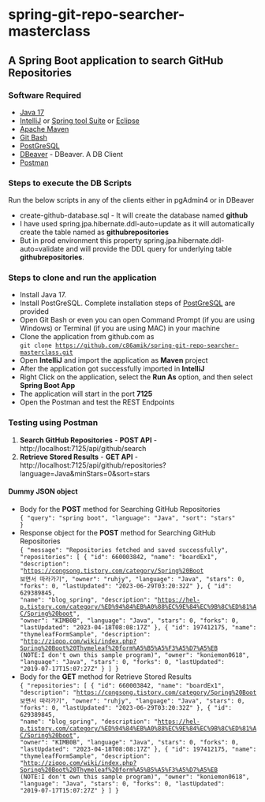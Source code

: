 # spring-git-repo-searcher-masterclass

## A Spring Boot application to search GitHub Repositories

### Software Required
* [Java 17](https://www.openlogic.com/openjdk-downloads?page=0)
* [IntelliJ](https://www.jetbrains.com/idea/download/?section=windows) or [Spring tool Suite](https://spring.io/tools) or [Eclipse](https://www.eclipse.org/downloads/packages/)
* [Apache Maven](https://maven.apache.org/download.cgi)
* [Git Bash](https://git-scm.com/downloads)
* [PostGreSQL](https://www.postgresql.org/download/)
* [DBeaver](https://dbeaver.io/download/) - DBeaver. A DB Client
* [Postman](https://www.postman.com/downloads/)

### Steps to execute the DB Scripts
Run the below scripts in any of the clients either in pgAdmin4 or in DBeaver

* create-github-database.sql - It will create the database named <strong>github</strong>
* I have used spring.jpa.hibernate.ddl-auto=update as it will automatically create the table named as <strong>githubrepositories</strong>
* But in prod environment this property spring.jpa.hibernate.ddl-auto=validate and will provide the DDL query for underlying table <strong>githubrepositories</strong>.

### Steps to clone and run the application
* Install Java 17.
* Install PostGreSQL. Complete installation steps of [PostGreSQL](https://www.postgresql.org/download/windows/) are provided
* Open Git Bash or even you can open Command Prompt (if you are using Windows) or Terminal (if you are using MAC) in your machine
* Clone the application from github.com as   
  <code>git clone https://github.com/c86amik/spring-git-repo-searcher-masterclass.git</code>
* Open <strong>IntelliJ</strong> and import the application as <strong>Maven</strong> project
* After the application got successfully imported in <strong>IntelliJ</strong>
* Right Click on the application, select the <strong>Run As</strong> option, and then select <strong>Spring Boot App</strong>
* The application will start in the port <strong>7125</strong>
* Open the Postman and test the REST Endpoints

### Testing using Postman
<ol>
<li><strong>Search GitHub Repositories</strong> - <strong>POST API</strong> - http://localhost:7125/api/github/search</li>
<li><strong>Retrieve Stored Results</strong> - <strong>GET API</strong> - http://localhost:7125/api/github/repositories?language=Java&minStars=0&sort=stars</li>
</ol>

#### Dummy JSON object
* Body for the <strong>POST</strong> method for Searching GitHub Repositories  
  <code>{
  "query": "spring boot",
  "language": "Java",
  "sort": "stars"
  }</code>
* Response object for the <strong>POST</strong> method for Searching GitHub Repositories  
  <code>{
  "message": "Repositories fetched and saved successfully",
  "repositories": [
  {
  "id": 660003842,
  "name": "boardEx1",
  "description": "https://congsong.tistory.com/category/Spring%20Boot 보면서 따라가기",
  "owner": "ruhjy",
  "language": "Java",
  "stars": 0,
  "forks": 0,
  "lastUpdated": "2023-06-29T03:20:32Z"
  },
  {
  "id": 629389845,
  "name": "blog_spring",
  "description": "https://hel-p.tistory.com/category/%ED%94%84%EB%A0%88%EC%9E%84%EC%9B%8C%ED%81%AC/Spring%20boot",
  "owner": "KIMB0B",
  "language": "Java",
  "stars": 0,
  "forks": 0,
  "lastUpdated": "2023-04-18T08:08:17Z"
  },
  {
  "id": 197412175,
  "name": "thymeleafFormSample",
  "description": "http://ziqoo.com/wiki/index.php?Spring%20Boot%20Thymeleaf%20form%A5%B5%A5%F3%A5%D7%A5%EB (NOTE:I don't own this sample program)",
  "owner": "koniemon0618",
  "language": "Java",
  "stars": 0,
  "forks": 0,
  "lastUpdated": "2019-07-17T15:07:27Z"
  }
  ]
  }</code>
* Body for the <strong>GET</strong> method for Retrieve Stored Results  
  <code>{
  "repositories": [
  {
  "id": 660003842,
  "name": "boardEx1",
  "description": "https://congsong.tistory.com/category/Spring%20Boot 보면서 따라가기",
  "owner": "ruhjy",
  "language": "Java",
  "stars": 0,
  "forks": 0,
  "lastUpdated": "2023-06-29T03:20:32Z"
  },
  {
  "id": 629389845,
  "name": "blog_spring",
  "description": "https://hel-p.tistory.com/category/%ED%94%84%EB%A0%88%EC%9E%84%EC%9B%8C%ED%81%AC/Spring%20boot",
  "owner": "KIMB0B",
  "language": "Java",
  "stars": 0,
  "forks": 0,
  "lastUpdated": "2023-04-18T08:08:17Z"
  },
  {
  "id": 197412175,
  "name": "thymeleafFormSample",
  "description": "http://ziqoo.com/wiki/index.php?Spring%20Boot%20Thymeleaf%20form%A5%B5%A5%F3%A5%D7%A5%EB (NOTE:I don't own this sample program)",
  "owner": "koniemon0618",
  "language": "Java",
  "stars": 0,
  "forks": 0,
  "lastUpdated": "2019-07-17T15:07:27Z"
  }
  ]
  }</code>